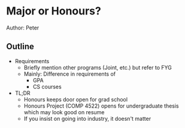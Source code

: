 # Major or Honours?

Author: Peter

## Outline

- Requirements
  - Briefly mention other programs (Joint, etc.) but refer to FYG
  - Mainly: Difference in requirements of
    - GPA
    - CS courses
- TL;DR
  - Honours keeps door open for grad school
  - Honours Project (COMP 4522) opens for undergraduate thesis which may look good on resume
  - If you insist on going into industry, it doesn't matter
